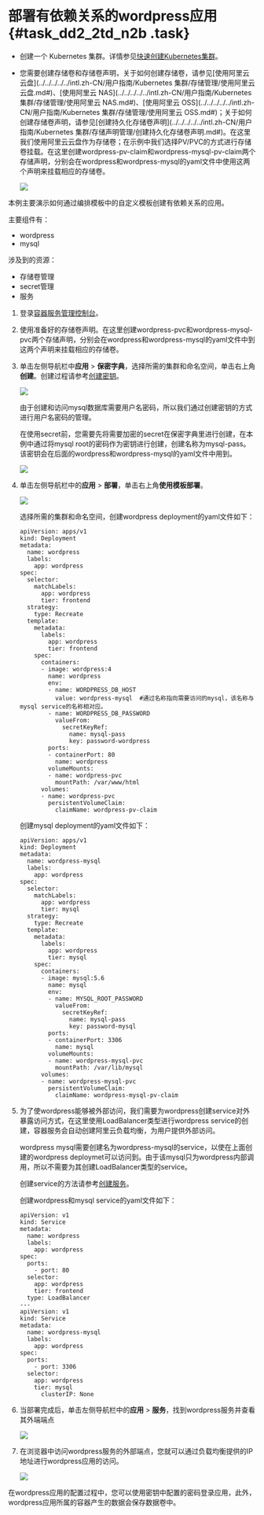 # 部署有依赖关系的wordpress应用 {#task_dd2_2td_n2b .task}

-   创建一个 Kubernetes 集群。详情参见[快速创建Kubernetes集群](intl.zh-CN/快速入门/基础入门/快速创建Kubernetes集群.md#)。
-   您需要创建存储卷和存储卷声明，关于如何创建存储卷，请参见[使用阿里云云盘](../../../../../intl.zh-CN/用户指南/Kubernetes 集群/存储管理/使用阿里云云盘.md#)、[使用阿里云 NAS](../../../../../intl.zh-CN/用户指南/Kubernetes 集群/存储管理/使用阿里云 NAS.md#)、[使用阿里云 OSS](../../../../../intl.zh-CN/用户指南/Kubernetes 集群/存储管理/使用阿里云 OSS.md#)；关于如何创建存储卷声明，请参见[创建持久化存储卷声明](../../../../../intl.zh-CN/用户指南/Kubernetes 集群/存储声明管理/创建持久化存储卷声明.md#)。在这里我们使用阿里云云盘作为存储卷；在示例中我们选择PV/PVC的方式进行存储卷挂载。在这里创建wordpress-pv-claim和wordpress-mysql-pv-claim两个存储声明，分别会在wordpress和wordpress-mysql的yaml文件中使用这两个声明来挂载相应的存储卷。

    ![](http://static-aliyun-doc.oss-cn-hangzhou.aliyuncs.com/assets/img/16063/15535909157682_zh-CN.png)


本例主要演示如何通过编排模板中的自定义模板创建有依赖关系的应用。

主要组件有：

-   wordpress
-   mysql

涉及到的资源：

-   存储卷管理
-   secret管理
-   服务

1.  登录[容器服务管理控制台](https://cs.console.aliyun.com)。 
2.  使用准备好的存储卷声明。在这里创建wordpress-pvc和wordpress-mysql-pvc两个存储声明，分别会在wordpress和wordpress-mysql的yaml文件中到这两个声明来挂载相应的存储卷。 
3.  单击左侧导航栏中**应用** \> **保密字典**，选择所需的集群和命名空间，单击右上角**创建**。创建过程请参考[创建密钥](../../../../../intl.zh-CN/用户指南/Kubernetes集群/配置项及密钥管理/创建密钥.md#)。 

    ![](http://static-aliyun-doc.oss-cn-hangzhou.aliyuncs.com/assets/img/16063/15535909157669_zh-CN.png)

    由于创建和访问mysql数据库需要用户名密码，所以我们通过创建密钥的方式进行用户名密码的管理。

    在使用secret前，您需要先将需要加密的secret在保密字典里进行创建，在本例中通过将mysql root的密码作为密钥进行创建，创建名称为mysql-pass。该密钥会在后面的wordpress和wordpress-mysql的yaml文件中用到。

    ![](http://static-aliyun-doc.oss-cn-hangzhou.aliyuncs.com/assets/img/16063/15535909157693_zh-CN.png)

4.  单击左侧导航栏中的**应用** \> **部署**，单击右上角**使用模板部署**。 

    ![](http://static-aliyun-doc.oss-cn-hangzhou.aliyuncs.com/assets/img/16063/15535909157692_zh-CN.png)

    选择所需的集群和命名空间，创建wordpress deployment的yaml文件如下：

    ```
    apiVersion: apps/v1
    kind: Deployment
    metadata:
      name: wordpress
      labels:
        app: wordpress
    spec:
      selector:
        matchLabels:
          app: wordpress
          tier: frontend
      strategy:
        type: Recreate
      template:
        metadata:
          labels:
            app: wordpress
            tier: frontend
        spec:
          containers:
          - image: wordpress:4
            name: wordpress
            env:
            - name: WORDPRESS_DB_HOST
              value: wordpress-mysql  #通过名称指向需要访问的mysql，该名称与mysql service的名称相对应。
            - name: WORDPRESS_DB_PASSWORD
              valueFrom:
                secretKeyRef:
                  name: mysql-pass
                  key: password-wordpress
            ports:
            - containerPort: 80
              name: wordpress
            volumeMounts:
            - name: wordpress-pvc
              mountPath: /var/www/html
          volumes:
          - name: wordpress-pvc
            persistentVolumeClaim:
              claimName: wordpress-pv-claim
    ```

    创建mysql deployment的yaml文件如下：

    ```
    apiVersion: apps/v1
    kind: Deployment
    metadata:
      name: wordpress-mysql
      labels:
        app: wordpress
    spec:
      selector:
        matchLabels:
          app: wordpress
          tier: mysql
      strategy:
        type: Recreate
      template:
        metadata:
          labels:
            app: wordpress
            tier: mysql
        spec:
          containers:
          - image: mysql:5.6
            name: mysql
            env:
            - name: MYSQL_ROOT_PASSWORD
              valueFrom:
                secretKeyRef:
                  name: mysql-pass
                  key: password-mysql
            ports:
            - containerPort: 3306
              name: mysql
            volumeMounts:
            - name: wordpress-mysql-pvc
              mountPath: /var/lib/mysql
          volumes:
          - name: wordpress-mysql-pvc
            persistentVolumeClaim:
              claimName: wordpress-mysql-pv-claim
    ```

5.  为了使wordpress能够被外部访问，我们需要为wordpress创建service对外暴露访问方式，在这里使用LoadBalancer类型进行wordpress service的创建，容器服务会自动创建阿里云负载均衡，为用户提供外部访问。 

    wordpress mysql需要创建名为wordpress-mysql的service，以使在上面创建的wordpress deploymet可以访问到。由于该mysql只为wordpress内部调用，所以不需要为其创建LoadBalancer类型的service。

    创建service的方法请参考[创建服务](../../../../../intl.zh-CN/用户指南/Kubernetes集群/应用管理/创建服务.md#)。

    创建wordpress和mysql service的yaml文件如下：

    ```
    apiVersion: v1
    kind: Service
    metadata:
      name: wordpress
      labels:
        app: wordpress
    spec:
      ports:
        - port: 80
      selector:
        app: wordpress
        tier: frontend
      type: LoadBalancer
    ---
    apiVersion: v1
    kind: Service
    metadata:
      name: wordpress-mysql
      labels:
        app: wordpress
    spec:
      ports:
        - port: 3306
      selector:
        app: wordpress
        tier: mysql
      	  clusterIP: None
    ```

6.  当部署完成后，单击左侧导航栏中的**应用** \> **服务**，找到wordpress服务并查看其外端端点 

    ![](http://static-aliyun-doc.oss-cn-hangzhou.aliyuncs.com/assets/img/16063/15535909157695_zh-CN.png)

7.  在浏览器中访问wordpress服务的外部端点，您就可以通过负载均衡提供的IP地址进行wordpress应用的访问。 

    ![](http://static-aliyun-doc.oss-cn-hangzhou.aliyuncs.com/assets/img/16063/15535909157696_zh-CN.png)


在wordpress应用的配置过程中，您可以使用密钥中配置的密码登录应用，此外，wordpress应用所属的容器产生的数据会保存数据卷中。

